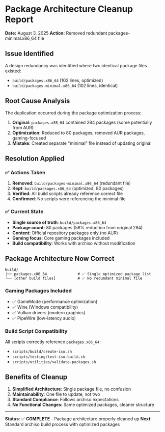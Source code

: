 # Package Architecture Cleanup Report

**Date:** August 3, 2025
**Action:** Removed redundant packages-minimal.x86_64 file

## Issue Identified

A design redundancy was identified where two identical package files existed:

- `build/packages.x86_64` (102 lines, optimized)
- `build/packages-minimal.x86_64` (102 lines, identical)

## Root Cause Analysis

The duplication occurred during the package optimization process:

1. **Original**: `packages.x86_64` contained 284 packages (some potentially from AUR)
2. **Optimization**: Reduced to 80 packages, removed AUR packages, gaming-focused
3. **Mistake**: Created separate "minimal" file instead of updating original

## Resolution Applied

### ✅ Actions Taken

1. **Removed**: `build/packages-minimal.x86_64` (redundant file)
2. **Kept**: `build/packages.x86_64` (optimized, 80 packages)
3. **Verified**: All build scripts already reference correct file
4. **Confirmed**: No scripts were referencing the minimal file

### ✅ Current State

- **Single source of truth**: `build/packages.x86_64`
- **Package count**: 80 packages (58% reduction from original 284)
- **Content**: Official repository packages only (no AUR)
- **Gaming focus**: Core gaming packages included
- **Build compatibility**: Works with archiso without modification

## Package Architecture Now Correct

```
build/
├── packages.x86_64              # ✅ Single optimized package list
└── [other build files]          # ✅ No redundant minimal file
```

### Gaming Packages Included

- ✅ GameMode (performance optimization)
- ✅ Wine (Windows compatibility)
- ✅ Vulkan drivers (modern graphics)
- ✅ PipeWire (low-latency audio)

### Build Script Compatibility

All scripts correctly reference `packages.x86_64`:

- `scripts/build/create-iso.sh`
- `scripts/testing/test-iso-build.sh`
- `scripts/utilities/validate-packages.sh`

## Benefits of Cleanup

1. **Simplified Architecture**: Single package file, no confusion
2. **Maintainability**: One file to update, not two
3. **Standard Compliance**: Follows archiso expectations
4. **No Functional Changes**: Same optimized packages, cleaner structure

---

**Status**: ✅ **COMPLETE** - Package architecture properly cleaned up
**Next**: Standard archiso build process with optimized packages
